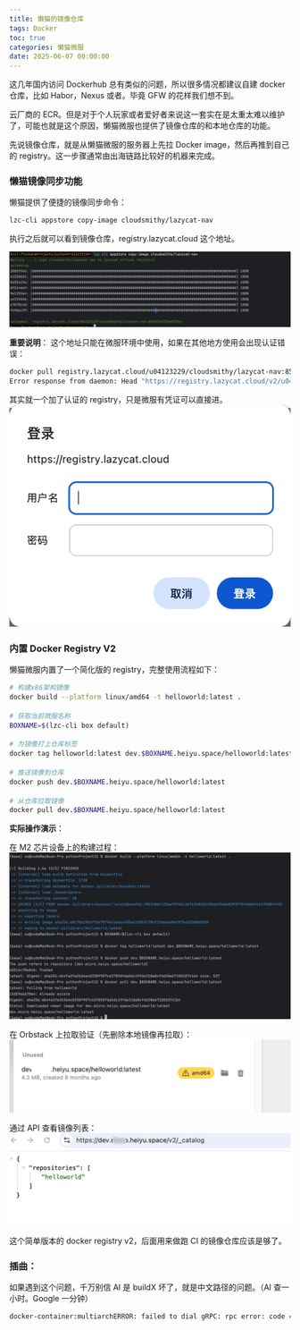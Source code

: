 ```yaml
---
title: 懒猫的镜像仓库
tags: Docker
toc: true
categories: 懒猫微服
date: 2025-06-07 00:00:00
---
```


这几年国内访问 Dockerhub 总有类似的问题，所以很多情况都建议自建 docker 仓库，比如 Habor，Nexus 或者。毕竟 GFW 的花样我们想不到。

云厂商的 ECR。但是对于个人玩家或者爱好者来说这一套实在是太重太难以维护了，可能也就是这个原因，懒猫微服也提供了镜像仓库的和本地仓库的功能。

先说镜像仓库，就是从懒猫微服的服务器上先拉 Docker image，然后再推到自己的 registry。这一步骤通常由出海链路比较好的机器来完成。

### 懒猫镜像同步功能

懒猫提供了便捷的镜像同步命令：

```bash
lzc-cli appstore copy-image cloudsmithy/lazycat-nav
```

执行之后就可以看到镜像仓库，registry.lazycat.cloud 这个地址。

<!-- more -->

![镜像同步界面截图](https://raw.githubusercontent.com/cloudsmithy/picgo-imh/master/image-20250606062550912.png)

**重要说明**：
这个地址只能在微服环境中使用，如果在其他地方使用会出现认证错误：

```bash
docker pull registry.lazycat.cloud/u04123229/cloudsmithy/lazycat-nav:854b14e73ab0726e
Error response from daemon: Head "https://registry.lazycat.cloud/v2/u04123229/cloudsmithy/lazycat-nav/manifests/854b14e73ab0726e": no basic auth credentials
```

其实就一个加了认证的 registry，只是微服有凭证可以直接进。
![认证错误截图](https://raw.githubusercontent.com/cloudsmithy/picgo-imh/master/image-20250606081108772.png)

### 内置 Docker Registry V2

懒猫微服内置了一个简化版的 registry，完整使用流程如下：

```bash
# 构建x86架构镜像
docker build --platform linux/amd64 -t helloworld:latest .

# 获取当前微服名称
BOXNAME=$(lzc-cli box default)

# 为镜像打上仓库标签
docker tag helloworld:latest dev.$BOXNAME.heiyu.space/helloworld:latest

# 推送镜像到仓库
docker push dev.$BOXNAME.heiyu.space/helloworld:latest

# 从仓库拉取镜像
docker pull dev.$BOXNAME.heiyu.space/helloworld:latest
```

**实际操作演示**：

在 M2 芯片设备上的构建过程：
![M2构建截图](https://raw.githubusercontent.com/cloudsmithy/picgo-imh/master/image-20250606065450474.png)

在 Orbstack 上拉取验证（先删除本地镜像再拉取）：
![镜像拉取验证](https://raw.githubusercontent.com/cloudsmithy/picgo-imh/master/image-20250606065226304.png)

通过 API 查看镜像列表：
![镜像列表API](https://raw.githubusercontent.com/cloudsmithy/picgo-imh/master/image-20250606075246823.png)

这个简单版本的 docker registry v2，后面用来做跑 CI 的镜像仓库应该是够了。

### 插曲：

如果遇到这个问题，千万别信 AI 是 buildX 坏了，就是中文路径的问题。（AI 查一小时。Google 一分钟）

```bash
docker-container:multiarchERROR: failed to dial gRPC: rpc error: code = Internal desc = rpc error: code= Internal desc =header key"x-docker-expose-session-sharedkey" contains value with non-printable ASCII characters
```
